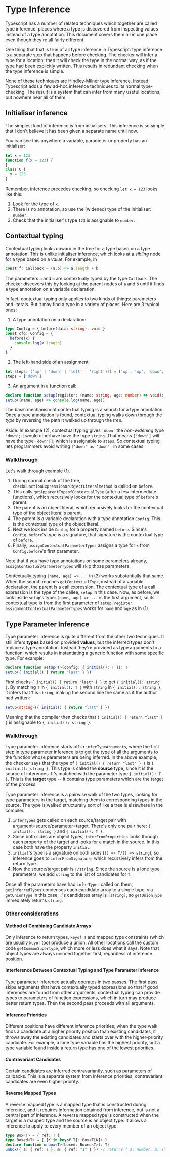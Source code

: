 # Type Inference

Typescript has a number of related techniques which together are
called type inference: places where a type is discovered from
inspecting values instead of a type annotation. This document
covers them all in one place even though they're all fairly different.

One thing that that is true of all type inference in Typescript:
type inference is a separate step that happens before checking. The
checker will infer a type for a location; then it will check the type
in the normal way, as if the type had been explicitly written. This
results in redundant checking when the type inference is simple.

None of these techniques are Hindley-Milner type inference. Instead,
Typescript adds a few ad-hoc inference techniques to its normal
type-checking. The result is a system that can infer from many useful
locations, but nowhere near all of them.

## Initialiser inference

The simplest kind of inference is from initialisers. This inference is
so simple that I don't believe it has been given a separate name until
now.

You can see this anywhere a variable, parameter or property has an
initialiser:

```ts
let x = 123
function f(x = 123) {
}
class C {
  x = 123
}
```

Remember, inference precedes checking, so checking `let x = 123`
looks like this:

1. Look for the type of `x`.
2. There is no annotation, so use the (widened) type of the initialiser: `number`.
3. Check that the initialiser's type `123` is assignable to `number`.

## Contextual typing

Contextual typing looks upward in the tree for a type based on a type
annotation. This is unlike initialiser inference, which looks at a *sibling*
node for a type based on a *value*. For example, in

```ts
const f: Callback = (a,b) => a.length + b
```

The parameters `a` and `b` are contextually typed by the type
`Callback`. The checker discovers this by looking at the parent nodes
of `a` and `b` until it finds a type annotation on a variable declaration.

In fact, contextual typing only applies to two kinds of things:
parameters and literals. But it may find a type in a variety of places.
Here are 3 typical ones:

1. A type annotation on a declaration:

```ts
type Config = { before(data: string): void }
const cfg: Config = {
  before(x) {
    console.log(x.length)
  }
}
```

2. The left-hand side of an assignment:

```ts
let steps: ('up' | 'down' | 'left' | 'right')[] = ['up', 'up', 'down', 'down']
steps = ['down']
```

3. An argument in a function call:

```ts
declare function setup(register: (name: string, age: number) => void): void
setup((name, age) => console.log(name, age))
```

The basic mechanism of contextual typing is a search for a type
annotation. Once a type annotation is found, contextual typing walks
down through the *type* by reversing the path it walked up through the
*tree*.

Aside: In example (2), contextual typing gives `'down'` the
*non-widening* type `'down'`; it would otherhave have the type
`string`. That means `['down']` will have the type `'down'[]`, which
is assignable to `steps`. So contextual typing lets programmers avoid
writing `['down' as 'down']` in some cases.

### Walkthrough

Let's walk through example (1).

1. During normal check of the tree,
   `checkFunctionExpressionOrObjectLiteralMethod` is called on
   `before`.
2. This calls `getApparentTypeofContextualType` (after a few
   intermediate functions), which
   recursively looks for the contextual type of `before`'s parent.
3. The parent is an object literal, which recursively looks for the
   contextual type of the object literal's parent.
4. The parent is a variable declaration with a type annotation `Config`.
   This is the contextual type of the object literal.
5. Next we look inside `Config` for a property named `before`. Since's
   `Config.before`'s type is a signature, that signature is the
   contextual type of `before`.
6. Finally, `assignContextualParameterTypes` assigns a type for `x` from
   `Config.before`'s first parameter.

Note that if you have type annotations on some parameters already,
`assignContextualParameterTypes` will skip those parameters.

Contextually typing `(name, age) => ...` in (3) works substantially
that same. When the search reaches `getContextualType`, instead of a
variable declaration, the parent is a call expression. The contextual
type of a call expression is the type of the callee, `setup` in this
case. Now, as before, we look inside `setup`'s type: `(name, age) =>
...` is the first argument, so its contextual type is from the first
parameter of `setup`, `register`. `assignmentContextualParameterTypes`
works for `name` and `age` as in (1).

## Type Parameter Inference

Type parameter inference is quite different from the other two
techniques. It still infers **types** based on provided **values**,
but the inferred types don't replace a type annotation. Instead
they're provided as type arguments to a function, which results in
instantiating a generic function with some specific type. For example:

```ts
declare function setup<T>(config: { initial(): T }): T
setup({ initial() { return "last" } })
```

First checks `{ initial() { return "last" } }` to get `{ initial():
string }`. By matching `T` in `{ initial(): T }` with `string` in `{
initial(): string }`, it infers that `T` is `string`, making the
second line the same as if the author had written:

```ts
setup<string>({ initial() { return "last" } })
```

Meaning that the compiler then checks that
`{ initial() { return "last" } }` is assignable to
`{ initial(): string }`.

### Walkthrough

Type parameter inference starts off in `inferTypeArguments`, where
the first step in type parameter inference is to get the type of all
the arguments to the function whose parameters are being inferred. In
the above example, the checker says that the type of
`{ initial() { return "last" } }` is `{ initial(): string }`. This
type is called the **source** type, since it is the source of
inferences. It's matched with the parameter type `{ initial(): T }`.
This is the **target** type -- it contains type parameters which are
the target of the process.

Type parameter inference is a pairwise walk of the two types, looking
for type parameters in the target, matching them to corresponding
types in the source. The type is walked structurally sort of like a tree
is elsewhere in the compiler.

1. `inferTypes` gets called on each source/target pair with
   argument=source/parameter=target. There's only one pair here:
   `{ initial(): string }` and `{ initial(): T }`.
2. Since both sides are object types, `inferFromProperties` looks
   through each property of the target and looks for a match in the
   source. In this case both have the property `initial`.
3. `initial`'s type is a signature on both sides
   (`() => T/() => string`), so inference goes to `inferFromSignature`, which
   recursively infers from the return type.
4. Now the source/target pair is `T/string`. Since the source is a
   lone type parameters, we add `string` to the list of candidates for
   `T`.

Once all the parameters have had `inferTypes` called on them,
`getInferredTypes` condenses each candidate array to a single type,
via `getUnionType` in this case. `T`'s candidates array is `[string]`,
so `getUnionType` immediately returns `string`.

### Other considerations

#### Method of Combining Candidate Arrays

Only inference to return types, `keyof T` and mapped type constraints
(which are usually `keyof` too) produce a union. All other locations
call the custom code `getCommonSupertype`, which more or less does
what it says. Note that object types are always unioned together
first, regardless of inference position.

#### Interference Between Contextual Typing and Type Parameter Inference

Type parameter inference actually operates in two passes. The first
pass skips arguments that have contextually typed expressions so that
if good inferences are found from other arguments, contextual typing
can provide types to parameters of function expressions, which in turn
may produce better return types. Then the second pass proceeds with
all arguments.

#### Inference Priorities

Different positions have different inference priorities; when the type
walk finds a candidate at a higher priority position than existing
candidates, it throws away the existing candidates and starts over
with the higher-priority candidate. For example, a lone type variable
has the highest priority, but a type variable found inside a return type
has one of the lowest priorities.

#### Contravariant Candidates

Certain candidates are inferred contravariantly, such as parameters of
callbacks. This is a separate system from inference priorities;
contravariant candidates are even higher priority.

#### Reverse Mapped Types

A reverse mapped type is a mapped type that is constructed during
inference, and it requires information obtained from inference, but is
not a central part of inference. A reverse mapped type is constructed when
the target is a mapped type and the source is an object type. It
allows a inference to apply to every member of an object type:

```ts
type Box<T> = { ref: T }
type Boxed<T> = { [K in keyof T]: Box<T[K]> }
declare function unbox<T>(boxed: Boxed<T>): T;
unbox({ a: { ref: 1 }, m: { ref: "1" } }) // returns { a: number, m: string }
```

  <!-- prettier-ignore-start -->

[0]: <src/compiler/checker.ts - function inferTypes(>
[1]: https://www.typescriptlang.org/docs/handbook/release-notes/typescript-2-6.html#strict-function-types

  <!-- prettier-ignore-end -->
